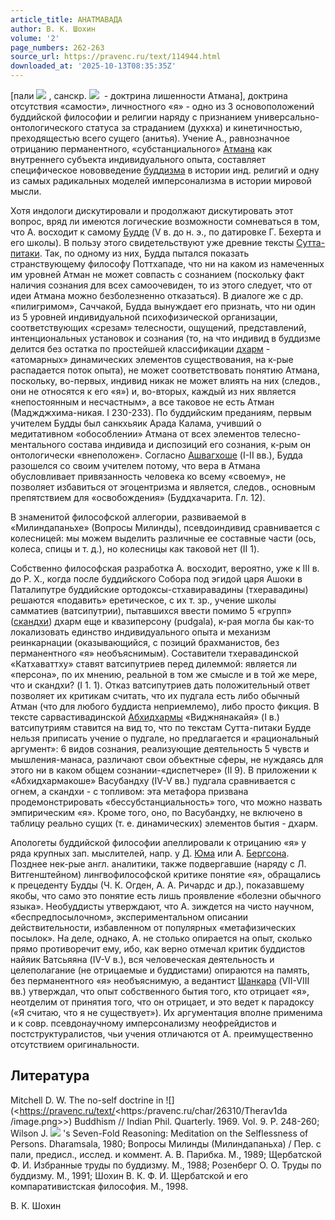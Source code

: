 ```yaml
---
article_title: АНАТМАВАДА
author: В. К. Шохин
volume: '2'
page_numbers: 262-263
source_url: https://pravenc.ru/text/114944.html
downloaded_at: '2025-10-13T08:35:35Z'
---
```


[пали ![](https://pravenc.ru/char/26310/anatt1v1da/image.png) , санскр. ![](https://pravenc.ru/char/26310/an1tmav1da/image.png)  - доктрина лишенности Атмана], доктрина отсутствия «самости», личностного «я» - одно из 3 основоположений буддийской философии и религии наряду с признанием универсально-онтологического статуса за страданием (духкха) и кинетичностью, преходящестью всего сущего (анитья). Учение А., равнозначное отрицанию перманентного, «субстанциального» [Атмана](https://pravenc.ru/text/Атман.html) как внутреннего субъекта индивидуального опыта, составляет специфическое нововведение [буддизма](https://pravenc.ru/text/буддизма.html) в истории инд. религий и одну из самых радикальных моделей имперсонализма в истории мировой мысли.

Хотя индологи дискутировали и продолжают дискутировать этот вопрос, вряд ли имеются логические возможности сомневаться в том, что А. восходит к самому [Будде](https://pravenc.ru/text/Будде.html) (V в. до н. э., по датировке Г. Бехерта и его школы). В пользу этого свидетельствуют уже древние тексты [Сутта-питаки](https://pravenc.ru/text/Сутта-питаки.html). Так, по одному из них, Будда пытался показать странствующему философу Поттхападе, что ни на каком из намеченных им уровней Атман не может совпасть с сознанием (поскольку факт наличия сознания для всех самоочевиден, то из этого следует, что от идеи Атмана можно безболезненно отказаться). В диалоге же с др. «пилигримом», Саччакой, Будда вынуждает его признать, что ни один из 5 уровней индивидуальной психофизической организации, соответствующих «срезам» телесности, ощущений, представлений, интенциональных установок и сознания (то, на что индивид в буддизме делится без остатка по простейшей классификации [дхарм](https://pravenc.ru/text/дхарм.html) - «атомарных» динамических элементов существования, на к-рые распадается поток опыта), не может соответствовать понятию Атмана, поскольку, во-первых, индивид никак не может влиять на них (следов., они не относятся к его «я») и, во-вторых, каждый из них является «непостоянным и несчастным», а все таковое не есть Атман (Маджджхима-никая. I 230-233). По буддийским преданиям, первым учителем Будды был санкхьяик Арада Калама, учивший о медитативном «обособлении» Атмана от всех элементов телесно-ментального состава индивида и диспозиций его сознания, к-рым он онтологически «внеположен». Согласно [Ашвагхоше](https://pravenc.ru/text/Ашвагхоше.html) (I-II вв.), Будда разошелся со своим учителем потому, что вера в Атмана обусловливает привязанность человека ко всему «своему», не позволяет избавиться от эгоцентризма и является, следов., основным препятствием для «освобождения» (Буддхачарита. Гл. 12).

В знаменитой философской аллегории, развиваемой в «Милиндапаньхе» (Вопросы Милинды), псевдоиндивид сравнивается с колесницей: мы можем выделить различные ее составные части (ось, колеса, спицы и т. д.), но колесницы как таковой нет (II 1).

Собственно философская разработка А. восходит, вероятно, уже к III в. до Р. Х., когда после буддийского Собора под эгидой царя Ашоки в Паталипутре буддийские ортодоксы-стхавиравадины (тхеравадины) решаются «подавить» еретическое, с их т. зр., учение школы самматиев (ватсипутрии), пытавшихся ввести помимо 5 «групп» ([скандхи](https://pravenc.ru/text/скандхи.html)) дхарм еще и квазиперсону (pudgala), к-рая могла бы как-то локализовать единство индивидуального опыта и механизм реинкарнации (оказывающийся, с позиций брахманистов, без перманентного «я» необъяснимым). Составители тхеравадинской «Катхаваттху» ставят ватсипутриев перед дилеммой: является ли «персона», по их мнению, реальной в том же смысле и в той же мере, что и скандхи? (I 1. 1). Отказ ватсипутриев дать положительный ответ позволяет их критикам считать, что их пудгала есть либо обычный Атман (что для любого буддиста неприемлемо), либо просто фикция. В тексте сарвастивадинской [Абхидхармы](https://pravenc.ru/text/Абхидхармы.html) «Виджнянакайя» (I в.) ватсипутриям ставится на вид то, что по текстам Сутта-питаки Будде нельзя приписать учение о пудгале, но предлагается и «рациональный аргумент»: 6 видов сознания, реализующие деятельность 5 чувств и мышления-манаса, различают свои объектные сферы, не нуждаясь для этого ни в каком общем сознании-«диспетчере» (II 9). В приложении к «Абхидхармакоше» Васубандху (IV-V вв.) пудгала сравнивается с огнем, а скандхи - с топливом: эта метафора призвана продемонстрировать «бессубстанциальность» того, что можно назвать эмпирическим «я». Кроме того, оно, по Васубандху, не включено в таблицу реально сущих (т. е. динамических) элементов бытия - дхарм.

Апологеты буддийской философии апеллировали к отрицанию «я» у ряда крупных зап. мыслителей, напр. у Д. [Юма](https://pravenc.ru/text/Юма.html) или А. [Бергсона](https://pravenc.ru/text/Бергсона.html). Позднее нек-рые англ. аналитики, также подвергавшие (наряду с Л. Витгенштейном) лингвофилософской критике понятие «я», обращались к прецеденту Будды (Ч. К. Огден, А. А. Ричардс и др.), показавшему якобы, что само это понятие есть лишь проявление «болезни обычного языка». Необуддисты утверждают, что А. зиждется на чисто научном, «беспредпосылочном», экспериментальном описании действительности, избавленном от популярных «метафизических посылок». На деле, однако, А. не столько опирается на опыт, сколько прямо противоречит ему, ибо, как верно отмечал критик буддистов найяик Ватсьяяна (IV-V в.), вся человеческая деятельность и целеполагание (не отрицаемые и буддистами) опираются на память, без перманентного «я» необъяснимую, а ведантист [Шанкара](https://pravenc.ru/text/Шанкара.html) (VII-VIII вв.) утверждал, что опыт собственного бытия того, кто отрицает «я», неотделим от принятия того, что он отрицает, и это ведет к парадоксу («Я считаю, что я не существует»). Их аргументация вполне применима и к совр. псевдонаучному имперсонализму неофрейдистов и постструктуралистов, чьи учения отличаются от А. преимущественно отсутствием оригинальности.

## Литература

Mitchell D. W. The no-self doctrine in ![](<https://pravenc.ru/text/<https:/pravenc.ru/char/26310/Therav1da /image.png>>) Buddhism // Indian Phil. Quarterly. 1969. Vol. 9. Р. 248-260; Wilson J. ![](https://pravenc.ru/char/26310/Chandrak2rti/image.png) 's Seven-Fold Reasoning: Meditation on the Selflessness of Persons. Dharamsala, 1980; Вопросы Милинды (Милиндапаньха) / Пер. с пали, предисл., исслед. и коммент. А. В. Парибка. М., 1989; Щербатской Ф. И. Избранные труды по буддизму. М., 1988; Розенберг О. О. Труды по буддизму. М., 1991; Шохин В. К. Ф. И. Щербатской и его компаративистская философия. М., 1998.

В. К. Шохин
